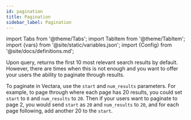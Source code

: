 ```yaml
---
id: pagination
title: Pagination
sidebar_label: Pagination
---
```


import Tabs from '@theme/Tabs';
import TabItem from '@theme/TabItem';
import {vars} from '@site/static/variables.json';
import {Config} from '@site/docs/definitions.md';

Upon query, <Config v="names.product"/> returns the first 10 most relevant
search results by default.  However, there are times when this is not enough
and you want to offer your users the ability to paginate through results.

To paginate in Vectara, use the `start` and `num_results` parameters.  For
example, to page through where each page has 20 results, you could set `start`
to `0` and `num_results` to `20`.  Then if your users want to paginate to
page 2, you would send `start` as `20` and `num_results` to `20`, and for
each page following, add another 20 to the `start`.
